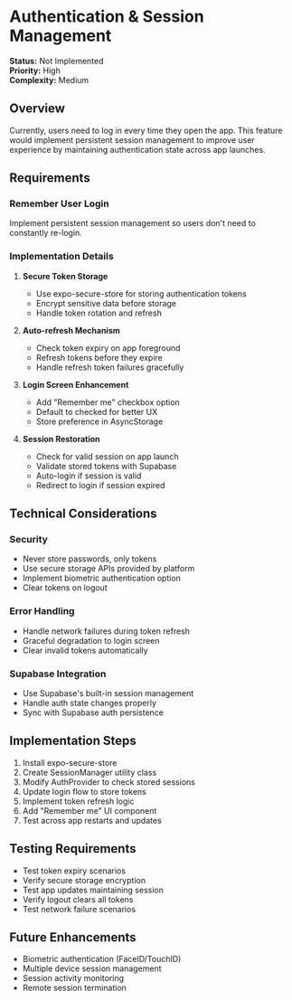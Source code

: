 # Authentication & Session Management

**Status:** Not Implemented  
**Priority:** High  
**Complexity:** Medium

## Overview

Currently, users need to log in every time they open the app. This feature would implement persistent session management to improve user experience by maintaining authentication state across app launches.

## Requirements

### Remember User Login
Implement persistent session management so users don't need to constantly re-login.

### Implementation Details

1. **Secure Token Storage**
   - Use expo-secure-store for storing authentication tokens
   - Encrypt sensitive data before storage
   - Handle token rotation and refresh

2. **Auto-refresh Mechanism**
   - Check token expiry on app foreground
   - Refresh tokens before they expire
   - Handle refresh token failures gracefully

3. **Login Screen Enhancement**
   - Add "Remember me" checkbox option
   - Default to checked for better UX
   - Store preference in AsyncStorage

4. **Session Restoration**
   - Check for valid session on app launch
   - Validate stored tokens with Supabase
   - Auto-login if session is valid
   - Redirect to login if session expired

## Technical Considerations

### Security
- Never store passwords, only tokens
- Use secure storage APIs provided by platform
- Implement biometric authentication option
- Clear tokens on logout

### Error Handling
- Handle network failures during token refresh
- Graceful degradation to login screen
- Clear invalid tokens automatically

### Supabase Integration
- Use Supabase's built-in session management
- Handle auth state changes properly
- Sync with Supabase auth persistence

## Implementation Steps

1. Install expo-secure-store
2. Create SessionManager utility class
3. Modify AuthProvider to check stored sessions
4. Update login flow to store tokens
5. Implement token refresh logic
6. Add "Remember me" UI component
7. Test across app restarts and updates

## Testing Requirements

- Test token expiry scenarios
- Verify secure storage encryption
- Test app updates maintaining session
- Verify logout clears all tokens
- Test network failure scenarios

## Future Enhancements

- Biometric authentication (FaceID/TouchID)
- Multiple device session management
- Session activity monitoring
- Remote session termination